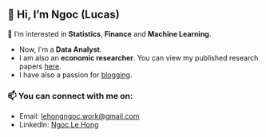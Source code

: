 ## 👋 Hi, I’m Ngoc (Lucas)

💞️ I’m interested in **Statistics**, **Finance** and **Machine Learning**.

+ Now, I'm a **Data Analyst**.
+ I am also an **economic researcher**. You can view my published research papers [here](https://github.com/LeHongNgoc3820/Paper).
+ I have also a passion for [blogging](https://github.com/LeHongNgoc3820/Lucas_viet_Blog).
### 📫 You can connect with me on:
+ Email: lehongngoc.work@gmail.com
+ Linkedln: [Ngoc Le Hong](https://www.linkedin.com/in/ngoc-le-hong-44131b21a/)
